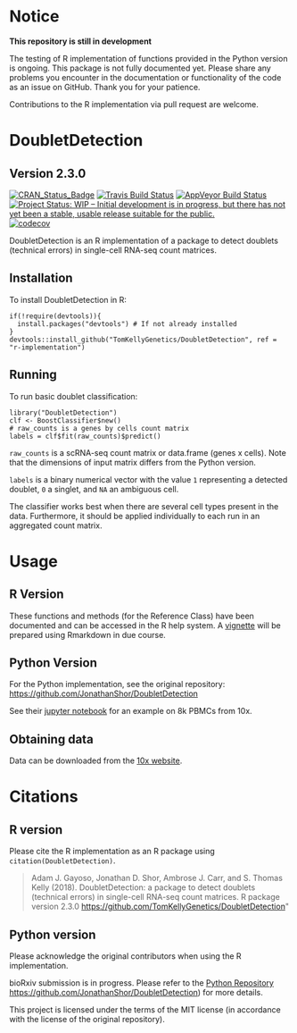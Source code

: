 # Notice

**This repository is still in development**

The testing of R implementation of functions provided in the Python version is ongoing. This package is not fully documented yet. Please share any problems you encounter in the documentation or functionality of the code as an issue on GitHub. Thank you for your patience.

Contributions to the R implementation via pull request are welcome.

# DoubletDetection

## Version 2.3.0

[![CRAN_Status_Badge](http://www.r-pkg.org/badges/version/DoubletDetection)](https://cran.r-project.org/package=DoubletDetection)
[![Travis Build Status](https://travis-ci.org/TomKellyGenetics/DoubletDetection.svg?branch=r-implementation)](https://travis-ci.org/TomKellyGenetics/DoubletDetection)
[![AppVeyor Build Status](https://ci.appveyor.com/api/projects/status/github/TomKellyGenetics/DoubletDetection?branch=r-implementation&svg=true)](https://ci.appveyor.com/project/TomKellyGenetics/DoubletDetection)
[![Project Status: WIP – Initial development is in progress, but there has not yet been a stable, usable release suitable for the public.](http://www.repostatus.org/badges/latest/wip.svg)](http://www.repostatus.org/#wip)
[![codecov](https://codecov.io/gh/TomKellyGenetics/DoubletDetection/branch/r-implementation/graph/badge.svg)](https://codecov.io/gh/TomKellyGenetics/DoubletDetection)


DoubletDetection is an R implementation of a package to detect doublets (technical errors) in single-cell RNA-seq count matrices.

## Installation

To install DoubletDetection in R:

```
if(!require(devtools)){
  install.packages("devtools") # If not already installed
}
devtools::install_github("TomKellyGenetics/DoubletDetection", ref = "r-implementation")
```

## Running

To run basic doublet classification:

```
library("DoubletDetection")
clf <- BoostClassifier$new()
# raw_counts is a genes by cells count matrix
labels = clf$fit(raw_counts)$predict()
```

`raw_counts` is a scRNA-seq count matrix or data.frame (genes x cells).
Note that the dimensions of input matrix differs from the Python version.

 `labels` is a binary numerical vector with the value `1` representing a 
detected doublet, `0` a singlet, and `NA` an ambiguous cell.

The classifier works best when there are several cell types present in the data. Furthermore, it should be applied individually to each run in an aggregated count matrix.

# Usage

## R Version

These functions and methods (for the Reference Class) have been documented and can be accessed in the R help system. A [vignette](https://rawgit.com/TomKellyGenetics/DoubletDetection/r-implementation/vignettes/PBMC_8k_vignette.html) will be prepared using Rmarkdown in due course.

## Python Version

For the Python implementation, see the original repository: https://github.com/JonathanShor/DoubletDetection

See their [jupyter notebook](https://nbviewer.jupyter.org/github/JonathanShor/DoubletDetection/blob/master/docs/PBMC_8k_vignette.ipynb) for an example on 8k PBMCs from 10x.

## Obtaining data
Data can be downloaded from the [10x website](https://support.10xgenomics.com/single-cell/datasets).


# Citations

## R version

Please cite the R implementation as an R package using `citation(DoubletDetection)`.

>Adam J. Gayoso, Jonathan D. Shor, Ambrose J. Carr, and S. Thomas Kelly (2018). DoubletDetection: a package to detect
doublets (technical errors) in single-cell RNA-seq count matrices. R package version 2.3.0
https://github.com/TomKellyGenetics/DoubletDetection"

## Python version

Please acknowledge the original contributors when using the R implementation.

bioRxiv submission is in progress. Please refer to the [Python Repository]() https://github.com/JonathanShor/DoubletDetection) for more details.

This project is licensed under the terms of the MIT license (in accordance with the license of the original repository).
